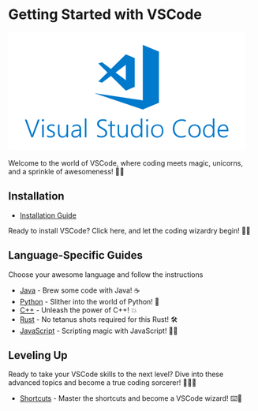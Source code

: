 # Getting Started with VSCode

![](images/image.png)

Welcome to the world of VSCode, where coding meets magic, unicorns, and a sprinkle of awesomeness! 🚀🦄

## Installation

* [Installation Guide](installation.md)

Ready to install VSCode? Click here, and let the coding wizardry begin! 🧙‍♂️

## Language-Specific Guides

Choose your awesome language and follow the instructions

* [Java](java/getting-started.md) - Brew some code with Java! ☕
* [Python]() - Slither into the world of Python! 🐍
* [C++]() - Unleash the power of C++! 💥
* [Rust]() - No tetanus shots required for this Rust! 🛠️
* [JavaScript]() - Scripting magic with JavaScript! 🎩✨

## Leveling Up

Ready to take your VSCode skills to the next level? Dive into these advanced topics and become a true coding sorcerer! 🧙‍♂️💼

* [Shortcuts](shortcuts.md) - Master the shortcuts and become a VSCode wizard! ⌨️🧙